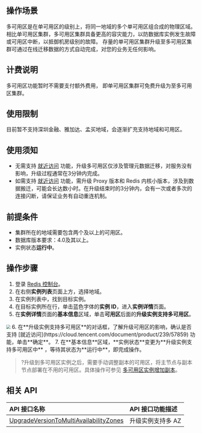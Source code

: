 ## 操作场景

多可用区是在单可用区的级别上，将同一地域的多个单可用区组合成的物理区域。 相比单可用区集群，多可用区集群具备更高的容灾能力，以防数据库实例发生故障或可用区中断，以抵御机房级别的故障。 存量的单可用区集群升级至多可用区集群可通过在线迁移数据的方式自动完成，对您的业务无任何影响。 

## 计费说明

 多可用区功能暂时不需要支付额外费用， 即单可用区集群可免费升级为至多可用区集群。

## 使用限制

目前暂不支持深圳金融、雅加达、孟买地域，会逐渐扩充支持地域和可用区。

## 使用须知

- 无需支持 [就近访问](https://cloud.tencent.com/document/product/239/57859) 功能，升级多可用区仅涉及管理元数据迁移，对服务没有影响，升级过程通常在3分钟内完成。
- 如需支持 [就近访问](https://cloud.tencent.com/document/product/239/57859) 功能，需升级 Proxy 版本和 Redis 内核小版本，涉及到数据搬迁，可能会长达数小时。在升级结束时的3分钟内，会有一次或者多次的连接闪断，请保证业务有自动重连机制。

## 前提条件

- 集群所在的地域需要包含两个及以上的可用区。
- 数据库版本要求：4.0及其以上。
- 实例状态**运行中**。

## 操作步骤

1. 登录 [Redis 控制台](https://console.cloud.tencent.com/redis)。
2. 在右侧**实例列表**页面上方，选择地域。
3. 在实例列表中，找到目标实例。
4. 在目标实例所在行，单击蓝色字体的**实例 ID**，进入**实例详情**页面。
5. 在**实例详情**页面的**基本信息**区域，单击**可用区**后面的**升级实例支持多可用区**。
<img src="https://qcloudimg.tencent-cloud.cn/raw/a057c7973c4dc578b9de1073cef365b8.png" style="zoom: 67%;" />
6. 在**升级实例支持多可用区**的对话框，了解升级可用区的影响，确认是否支持 [就近访问](https://cloud.tencent.com/document/product/239/57859) 功能，单击**确定**。
7. 在**基本信息**区域，**实例状态**变更为**升级实例支持多可用区中** ，等待其状态为**运行中**，即完成操作。

>?升级到多可用区实例之后，需要手动调整副本的可用区，将主节点与副本节点部署在不用的可用区。具体操作可参见 [多可用区实例增加副本](https://cloud.tencent.com/document/product/239/71620)。

## 相关 API

| API 接口名称                                                 | API 接口功能描述 |
| :----------------------------------------------------------- | :--------------- |
| [UpgradeVersionToMultiAvailabilityZones](https://cloud.tencent.com/document/product/239/54759) | 升级实例支持多 AZ |


